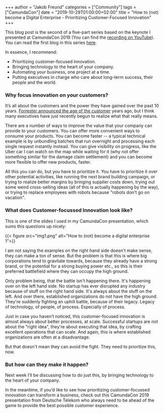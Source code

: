 +++
author = "Jakob Freund"
categories = ["Community"]
tags = ["CamundaCon"]
date = "2019-10-29T01:00:00+02:00"
title = "How to (not) become a Digital Enterprise - Prioritizing Customer-Focused Innovation"
+++

This blog post is the second of a five-part series based on the keynote I presented at CamundaCon 2019 (You can find the [recording on YouTube](https://www.youtube.com/watch?v=zfN2-TlzlZs&list=PLJG25HlmvsOWvVjF44qr5-xXG--cCuXnn)). You can read the first blog in this series [here](https://blog.camunda.com/post/2019/10/how-to-not-become-a-digital-enterprise/).

In essence, I recommend:

- Prioritizing customer-focused innovation.
- Bringing technology to the heart of your company.
- Automating your business, one project at a time.
- Putting executives in charge who care about long-term success, their people and the world.

<!--more-->

### Why focus innovation on your customers?

It’s all about the customers and the power they have gained over the past 10 years. [Forrester announced the age of the customer](https://www.slideshare.net/SoftwareAG/iw14-session-mike-gualtieri-forrester-research) years ago, but I think many executives have just recently begun to realize what that really means.

There are a number of ways to improve the value that your company can provide to your customers. You can offer more convenient ways to consume your products. You can become faster -- a typical technical example is by unbundling batches that run overnight and processing each single request instantly instead. You can give visibility on progress, like the Uber car I can watch on the map while waiting for it (why not offer something similar for the damage claim settlement) and you can become more flexible to offer new products, faster.

All this you can do, but you have to prioritize it. You have to prioritize it over other potential activities, like running the next brand building campaign, or trying to realize better margins by bringing supplier costs down, trying out some weird cross-selling ideas (all of this is actually happening by the way), or trying to replace employees with robots because "robots don't go on vacation".

### What does Customer-focussed Innovation look like?

This is one of the slides I used in my CamundaCon presentation, which sums this questions up nicely:

{{< figure src="img1.png" alt="How to (not) become a digital enterprise 1">}}

I am not saying the examples on the right hand side doesn't make sense, they can make a ton of sense. But the problem is that this is where big corporations tend to gravitate towards, because they already have a strong brand, or the potential for a strong buying power etc., so this is their preferred battlefield where they can occupy the high ground.

Only problem being, that the battle isn't happening there. It's happening over on the left hand side. No startup has ever disrupted any industry because of stuff on the right hand side. It's always about the stuff on the left. And over there, established organizations do not have the high ground. They're suddenly fighting an uphill battle, because of their legacy. Legacy of technology, of people, of process. Especially of process.

Just in case you haven’t noticed, this customer-focused innovation is almost always about better processes, at scale. Successful startups are not about the "right idea", they're about executing that idea, by crafting excellent operations that can scale. And again, this is where established organizations are often at a disadvantage.

But that doesn't mean they can avoid the fight. They need to prioritize this, now.

### But how can they make it happen?

Next week I’ll be discussing how to do just this, by bringing technology to the heart of your company.

In the meantime, if you’d like to see how prioritizing customer-focussed innovation can transform a business, check out this CamundaCon 2019 presentation from Deutsche Telekom who always need to be ahead of the game to provide the best possible customer experience.
